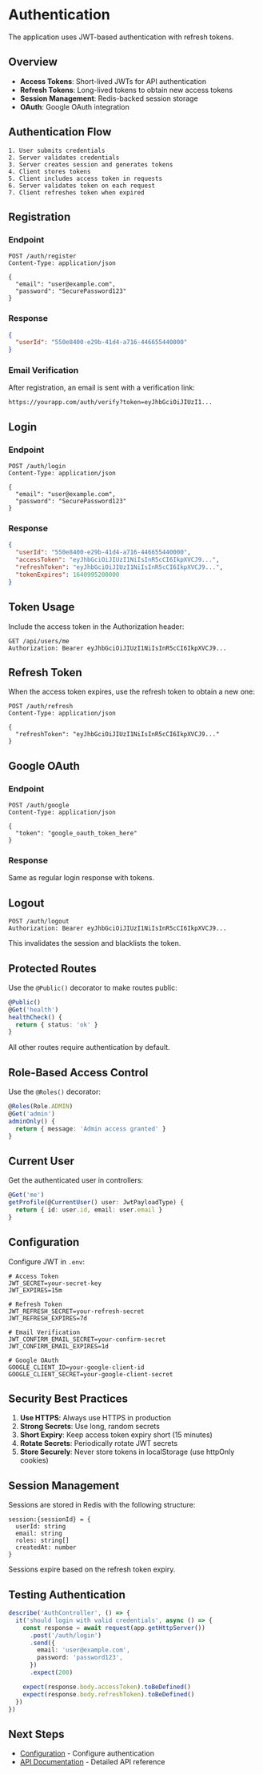 # Authentication

The application uses JWT-based authentication with refresh tokens.

## Overview

- **Access Tokens**: Short-lived JWTs for API authentication
- **Refresh Tokens**: Long-lived tokens to obtain new access tokens
- **Session Management**: Redis-backed session storage
- **OAuth**: Google OAuth integration

## Authentication Flow

```
1. User submits credentials
2. Server validates credentials
3. Server creates session and generates tokens
4. Client stores tokens
5. Client includes access token in requests
6. Server validates token on each request
7. Client refreshes token when expired
```

## Registration

### Endpoint

```http
POST /auth/register
Content-Type: application/json

{
  "email": "user@example.com",
  "password": "SecurePassword123"
}
```

### Response

```json
{
  "userId": "550e8400-e29b-41d4-a716-446655440000"
}
```

### Email Verification

After registration, an email is sent with a verification link:

```
https://yourapp.com/auth/verify?token=eyJhbGciOiJIUzI1...
```

## Login

### Endpoint

```http
POST /auth/login
Content-Type: application/json

{
  "email": "user@example.com",
  "password": "SecurePassword123"
}
```

### Response

```json
{
  "userId": "550e8400-e29b-41d4-a716-446655440000",
  "accessToken": "eyJhbGciOiJIUzI1NiIsInR5cCI6IkpXVCJ9...",
  "refreshToken": "eyJhbGciOiJIUzI1NiIsInR5cCI6IkpXVCJ9...",
  "tokenExpires": 1640995200000
}
```

## Token Usage

Include the access token in the Authorization header:

```http
GET /api/users/me
Authorization: Bearer eyJhbGciOiJIUzI1NiIsInR5cCI6IkpXVCJ9...
```

## Refresh Token

When the access token expires, use the refresh token to obtain a new one:

```http
POST /auth/refresh
Content-Type: application/json

{
  "refreshToken": "eyJhbGciOiJIUzI1NiIsInR5cCI6IkpXVCJ9..."
}
```

## Google OAuth

### Endpoint

```http
POST /auth/google
Content-Type: application/json

{
  "token": "google_oauth_token_here"
}
```

### Response

Same as regular login response with tokens.

## Logout

```http
POST /auth/logout
Authorization: Bearer eyJhbGciOiJIUzI1NiIsInR5cCI6IkpXVCJ9...
```

This invalidates the session and blacklists the token.

## Protected Routes

Use the `@Public()` decorator to make routes public:

```typescript
@Public()
@Get('health')
healthCheck() {
  return { status: 'ok' }
}
```

All other routes require authentication by default.

## Role-Based Access Control

Use the `@Roles()` decorator:

```typescript
@Roles(Role.ADMIN)
@Get('admin')
adminOnly() {
  return { message: 'Admin access granted' }
}
```

## Current User

Get the authenticated user in controllers:

```typescript
@Get('me')
getProfile(@CurrentUser() user: JwtPayloadType) {
  return { id: user.id, email: user.email }
}
```

## Configuration

Configure JWT in `.env`:

```env
# Access Token
JWT_SECRET=your-secret-key
JWT_EXPIRES=15m

# Refresh Token
JWT_REFRESH_SECRET=your-refresh-secret
JWT_REFRESH_EXPIRES=7d

# Email Verification
JWT_CONFIRM_EMAIL_SECRET=your-confirm-secret
JWT_CONFIRM_EMAIL_EXPIRES=1d

# Google OAuth
GOOGLE_CLIENT_ID=your-google-client-id
GOOGLE_CLIENT_SECRET=your-google-client-secret
```

## Security Best Practices

1. **Use HTTPS**: Always use HTTPS in production
2. **Strong Secrets**: Use long, random secrets
3. **Short Expiry**: Keep access token expiry short (15 minutes)
4. **Rotate Secrets**: Periodically rotate JWT secrets
5. **Store Securely**: Never store tokens in localStorage (use httpOnly cookies)

## Session Management

Sessions are stored in Redis with the following structure:

```
session:{sessionId} = {
  userId: string
  email: string
  roles: string[]
  createdAt: number
}
```

Sessions expire based on the refresh token expiry.

## Testing Authentication

```typescript
describe('AuthController', () => {
  it('should login with valid credentials', async () => {
    const response = await request(app.getHttpServer())
      .post('/auth/login')
      .send({
        email: 'user@example.com',
        password: 'password123',
      })
      .expect(200)

    expect(response.body.accessToken).toBeDefined()
    expect(response.body.refreshToken).toBeDefined()
  })
})
```

## Next Steps

- [Configuration](/guide/configuration) - Configure authentication
- [API Documentation](/api/authentication) - Detailed API reference
